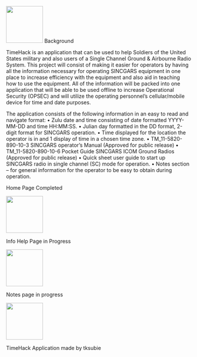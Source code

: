 <img src="![image](https://github.com/tksubie/TimeHack_Application/assets/116237117/8bf96251-a88c-4870-8ceb-174710ca9ae8)" width="100" height="100"/>
Background

TimeHack is an application that can be used to help Soldiers of the United States military and also users of a Single Channel Ground & Airbourne Radio System. 
This project will consist of making it easier for operators by having all the information necessary for operating SINCGARS equipment in one place to increase efficiency with the equipment and also aid in teaching how to use the equipment. 
All of the information will be packed into one application that will be able to be used offline to increase Operational Security (OPSEC) and will utilize the operating personnel’s cellular/mobile device for time and date purposes.

The application consists of the following information in an easy to read and navigate format:
•	Zulu date and time consisting of date formatted YYYY-MM-DD and time HH:MM:SS.
•	Julian day formatted in the DD format, 2-digit format for SINCGARS operation.
•	Time displayed for the location the operator is in and 1 display of time in a chosen time zone.
•	TM_11-5820-890-10-3 SINCGARS operator’s Manual (Approved for public release)
•	TM_11-5820-890-10-6 Pocket Guide SINCGARS ICOM Ground Radios (Approved for public release)
•	Quick sheet user guide to start up SINCGARS radio in single channel (SC) mode for operation.
•	Notes section – for general information for the operator to be easy to obtain during operation.

Home Page Completed

<img src="![0](https://github.com/tksubie/TimeHack_Application/assets/116237117/d2705493-31be-43fb-a0eb-8a7064065b9d)" width="100" height="100"/>


Info Help Page in Progress

<img src="![0](https://github.com/tksubie/TimeHack_Application/assets/116237117/6c820be8-dc26-4e2b-8581-c131d5eb5f49)" width="100" height="100"/>

Notes page in progress

<img src="![0](https://github.com/tksubie/TimeHack_Application/assets/116237117/fe456373-9002-4471-b657-a11e3b9aed92)" width="100" height="100"/>



TimeHack Application made by tksubie
